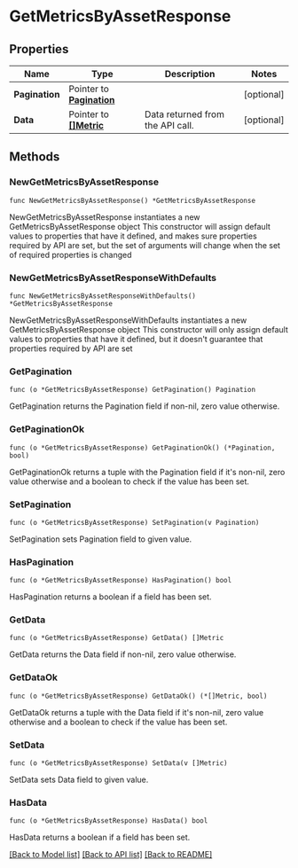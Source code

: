 # GetMetricsByAssetResponse

## Properties

Name | Type | Description | Notes
------------ | ------------- | ------------- | -------------
**Pagination** | Pointer to [**Pagination**](Pagination.md) |  | [optional] 
**Data** | Pointer to [**[]Metric**](Metric.md) | Data returned from the API call. | [optional] 

## Methods

### NewGetMetricsByAssetResponse

`func NewGetMetricsByAssetResponse() *GetMetricsByAssetResponse`

NewGetMetricsByAssetResponse instantiates a new GetMetricsByAssetResponse object
This constructor will assign default values to properties that have it defined,
and makes sure properties required by API are set, but the set of arguments
will change when the set of required properties is changed

### NewGetMetricsByAssetResponseWithDefaults

`func NewGetMetricsByAssetResponseWithDefaults() *GetMetricsByAssetResponse`

NewGetMetricsByAssetResponseWithDefaults instantiates a new GetMetricsByAssetResponse object
This constructor will only assign default values to properties that have it defined,
but it doesn't guarantee that properties required by API are set

### GetPagination

`func (o *GetMetricsByAssetResponse) GetPagination() Pagination`

GetPagination returns the Pagination field if non-nil, zero value otherwise.

### GetPaginationOk

`func (o *GetMetricsByAssetResponse) GetPaginationOk() (*Pagination, bool)`

GetPaginationOk returns a tuple with the Pagination field if it's non-nil, zero value otherwise
and a boolean to check if the value has been set.

### SetPagination

`func (o *GetMetricsByAssetResponse) SetPagination(v Pagination)`

SetPagination sets Pagination field to given value.

### HasPagination

`func (o *GetMetricsByAssetResponse) HasPagination() bool`

HasPagination returns a boolean if a field has been set.

### GetData

`func (o *GetMetricsByAssetResponse) GetData() []Metric`

GetData returns the Data field if non-nil, zero value otherwise.

### GetDataOk

`func (o *GetMetricsByAssetResponse) GetDataOk() (*[]Metric, bool)`

GetDataOk returns a tuple with the Data field if it's non-nil, zero value otherwise
and a boolean to check if the value has been set.

### SetData

`func (o *GetMetricsByAssetResponse) SetData(v []Metric)`

SetData sets Data field to given value.

### HasData

`func (o *GetMetricsByAssetResponse) HasData() bool`

HasData returns a boolean if a field has been set.


[[Back to Model list]](../README.md#documentation-for-models) [[Back to API list]](../README.md#documentation-for-api-endpoints) [[Back to README]](../README.md)


